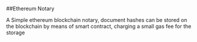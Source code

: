 ##Ethereum Notary

A Simple ethereum blockchain notary, document hashes can be stored on the blockchain by means of smart contract, charging a small gas fee for the storage

